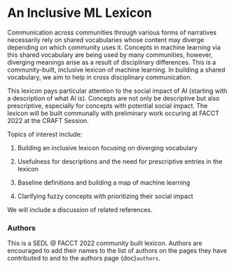 # An Inclusive ML Lexicon

Communication across communities through various forms of narratives necessarily rely on shared vocabularies whose content may diverge depending on which community uses it. Concepts in machine learning via this shared vocabulary are being used by many communities, however, diverging meanings arise as a result of disciplinary differences. This is a community-built, inclusive lexicon of machine learning. In building a shared vocabulary, we aim to help in cross disciplinary communication.

This lexicon pays particular attention to the social impact of AI (starting with a description of what AI is). Concepts are not only be descriptive but also prescriptive, especially for concepts with potential social impact. The lexicon will be built communally with preliminary work occuring at FACCT 2022 at the CRAFT Session.

Topics of interest include:

1. Building an inclusive lexicon focusing on diverging vocabulary

2. Usefulness for descriptions and the need for prescriptive entries in the lexicon

3. Baseline definitions and building a map of machine learning

4. Clarifying fuzzy concepts with prioritizing their social impact

We will include a discussion of related references.

### Authors

This is a SEDL @ FACCT 2022 community built lexicon.  Authors are encouraged to add their names to the list of authors on the pages they have contributed to and to the authors page {doc}`authors`.

```{tableofcontents}
```
